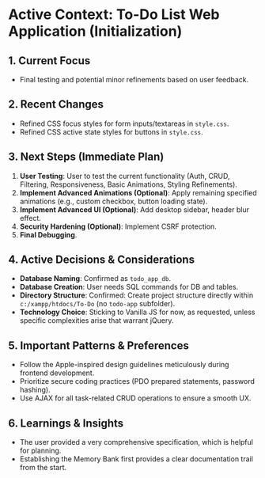 # Active Context: To-Do List Web Application (Initialization)

## 1. Current Focus
- Final testing and potential minor refinements based on user feedback.

## 2. Recent Changes
- Refined CSS focus styles for form inputs/textareas in `style.css`.
- Refined CSS active state styles for buttons in `style.css`.

## 3. Next Steps (Immediate Plan)
1.  **User Testing**: User to test the current functionality (Auth, CRUD, Filtering, Responsiveness, Basic Animations, Styling Refinements).
2.  **Implement Advanced Animations (Optional)**: Apply remaining specified animations (e.g., custom checkbox, button loading state).
3.  **Implement Advanced UI (Optional)**: Add desktop sidebar, header blur effect.
4.  **Security Hardening (Optional)**: Implement CSRF protection.
5.  **Final Debugging**.

## 4. Active Decisions & Considerations
- **Database Naming**: Confirmed as `todo_app_db`.
- **Database Creation**: User needs SQL commands for DB and tables.
- **Directory Structure**: Confirmed: Create project structure directly within `c:/xampp/htdocs/To-Do` (no `todo-app` subfolder).
- **Technology Choice**: Sticking to Vanilla JS for now, as requested, unless specific complexities arise that warrant jQuery.

## 5. Important Patterns & Preferences
- Follow the Apple-inspired design guidelines meticulously during frontend development.
- Prioritize secure coding practices (PDO prepared statements, password hashing).
- Use AJAX for all task-related CRUD operations to ensure a smooth UX.

## 6. Learnings & Insights
- The user provided a very comprehensive specification, which is helpful for planning.
- Establishing the Memory Bank first provides a clear documentation trail from the start.

